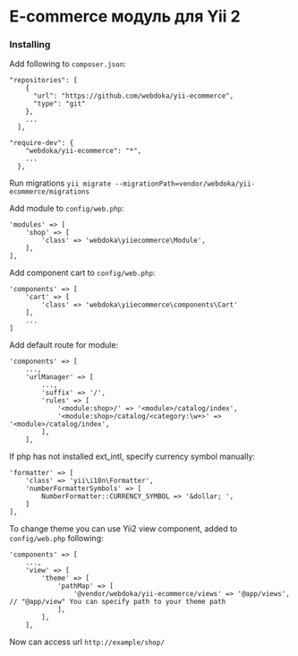 # E-commerce модуль для Yii 2
### Installing

Add following to `composer.json`:

```
"repositories": [
    {
      "url": "https://github.com/webdoka/yii-ecommerce",
      "type": "git"
    },
    ...
  ],
```
```
"require-dev": {
    "webdoka/yii-ecommerce": "*",
    ...
  },
```

Run migrations `yii migrate --migrationPath=vendor/webdoka/yii-ecommerce/migrations`

Add module to `config/web.php`:
```
'modules' => [
    'shop' => [
        'class' => 'webdoka\yiiecommerce\Module',
    ],
],
```
Add component cart to `config/web.php`:
```
'components' => [
    'cart' => [
        'class' => 'webdoka\yiiecommerce\components\Cart'
    ],
    ...
]
```
Add default route for module:
```
'components' => [
    ...,
    'urlManager' => [
        ...,
        'suffix' => '/',
        'rules' => [
            '<module:shop>/' => '<module>/catalog/index',
            '<module:shop>/catalog/<category:\w+>' => '<module>/catalog/index',
        ],
    ],
```
If php has not installed ext_intl, specify currency symbol manually:
```
'formatter' => [
    'class' => 'yii\i18n\Formatter',
    'numberFormatterSymbols' => [
        NumberFormatter::CURRENCY_SYMBOL => '&dollar; ',
    ]
],
```
To change theme you can use Yii2 view component, added to `config/web.php` following:
```
'components' => [
    ...,
    'view' => [
        'theme' => [
            'pathMap' => [
                '@vendor/webdoka/yii-ecommerce/views' => '@app/views', // "@app/view" You can specify path to your theme path
            ],
        ],
    ],
```
Now can access url `http://example/shop/`